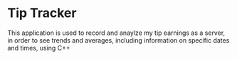 # Tip Tracker
<p/> This application is used to record and anaylze my tip earnings as a server, in order to see trends and averages, including information on specific dates and times, using C++ </p>
